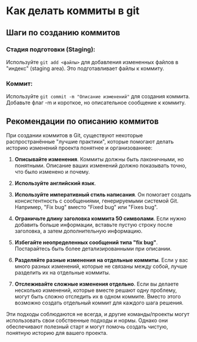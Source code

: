 # Как делать коммиты в git

## Шаги по созданию коммитов

### Стадия подготовки (Staging):
Используйте `git add <файлы>` для добавления измененных файлов в "индекс" (staging area). Это подготавливает файлы к коммиту.

### Коммит:
Используйте `git commit -m "Описание изменений"` для создания коммита. Добавьте флаг -m и короткое, но описательное сообщение к коммиту.

## Рекомендации по описанию коммитов
При создании коммитов в Git, существуют некоторые распространённые "лучшие практики", которые помогают делать историю изменений проекта понятнее и организованнее:

1) **Описывайте изменения**. Коммиты должны быть лаконичными, но понятными. Описание ваших изменений должно показывать точно, что было изменено и почему.

2) **Используйте английский язык**.

3) **Используйте императивный стиль написания**. Он помогает создать консистентность с сообщениями, генерируемыми системой Git. Например, "Fix bug" вместо "Fixed bug" или "Fixes bug".

4) **Ограничьте длину заголовка коммита 50 символами**. Если нужно добавить больше информации, вставьте пустую строку после заголовка, а затем дополнительную информацию.

5) **Избегайте неопределенных сообщений типа "fix bug"**. Постарайтесь быть более детализированными при описании.

6) **Разделяйте разные изменения на отдельные коммиты**. Если у вас много разных изменений, которые не связаны между собой, лучше разделить их на отдельные коммиты.

7) **Отслеживайте сложные изменения отдельно**. Если вы делаете несколько изменений, которые вместе решают одну проблему, могут быть сложно отследить их в одном коммите. Вместо этого возможно создать отдельный коммит для каждого шага решения.

Эти подходы соблюдаются не всегда, и другие команды/проекты могут использовать свои собственные подходы и нормы. Однако они обеспечивают полезный старт и могут помочь создать чистую, понятную историю для вашего проекта.
